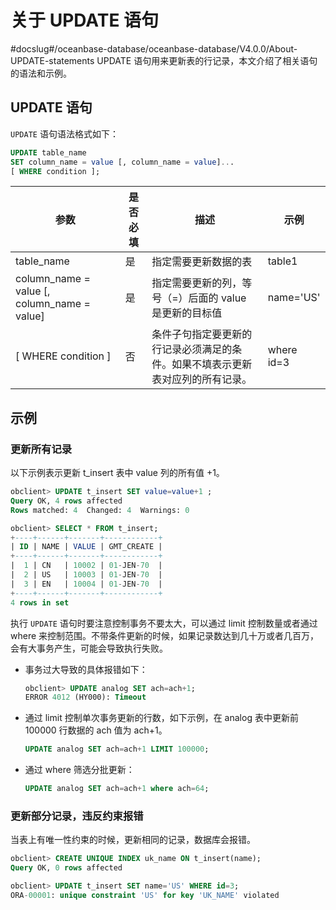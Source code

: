 # 关于 UPDATE 语句
#docslug#/oceanbase-database/oceanbase-database/V4.0.0/About-UPDATE-statements
UPDATE 语句用来更新表的行记录，本文介绍了相关语句的语法和示例。

## UPDATE 语句

`UPDATE` 语句语法格式如下：

```sql
UPDATE table_name
SET column_name = value [, column_name = value]...
[ WHERE condition ];
```

|                      参数                       | 是否必填 |                   描述                    |     示例     |
|-----------------------------------------------|------|-----------------------------------------|------------|
| table_name                                    | 是    | 指定需要更新数据的表                              | table1     |
| column_name = value \[, column_name = value\] | 是    | 指定需要更新的列，等号（=）后面的 value 是更新的目标值         | name='US'  |
| \[ WHERE condition \]                         | 否    | 条件子句指定要更新的行记录必须满足的条件。如果不填表示更新表对应列的所有记录。 | where id=3 |

## 示例

### 更新所有记录

以下示例表示更新 t_insert 表中 value 列的所有值 +1。

```sql
obclient> UPDATE t_insert SET value=value+1 ;
Query OK, 4 rows affected 
Rows matched: 4  Changed: 4  Warnings: 0

obclient> SELECT * FROM t_insert;
+----+------+-------+------------+
| ID | NAME | VALUE | GMT_CREATE |
+----+------+-------+------------+
|  1 | CN   | 10002 | 01-JEN-70  |
|  2 | US   | 10003 | 01-JEN-70  |
|  3 | EN   | 10004 | 01-JEN-70  |
+----+------+-------+------------+
4 rows in set
```

执行 `UPDATE` 语句时要注意控制事务不要太大，可以通过 limit 控制数量或者通过 where 来控制范围。不带条件更新的时候，如果记录数达到几十万或者几百万，会有大事务产生，可能会导致执行失败。

* 事务过大导致的具体报错如下：

  ```sql
  obclient> UPDATE analog SET ach=ach+1;
  ERROR 4012 (HY000): Timeout
  ```

* 通过 limit 控制单次事务更新的行数，如下示例，在 analog 表中更新前 100000 行数据的 ach 值为 ach+1。

  ```sql
  UPDATE analog SET ach=ach+1 LIMIT 100000;
  ```

* 通过 where 筛选分批更新：

  ```sql
  UPDATE analog SET ach=ach+1 where ach=64;
  ```

### 更新部分记录，违反约束报错

当表上有唯一性约束的时候，更新相同的记录，数据库会报错。

```sql
obclient> CREATE UNIQUE INDEX uk_name ON t_insert(name);
Query OK, 0 rows affected 

obclient> UPDATE t_insert SET name='US' WHERE id=3;
ORA-00001: unique constraint 'US' for key 'UK_NAME' violated
```
